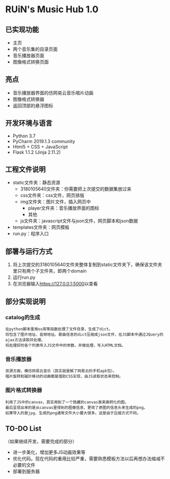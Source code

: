 # RUiN's Music Hub 1.0

## 已实现功能
* 主页
* 两个音乐集的目录页面
* 音乐播放器页面
* 图像格式转换页面  

## 亮点
* 音乐播放器界面的仿网易云音乐唱片动画
* 图像格式转换器
* 返回顶部的悬浮图标

## 开发环境与语言
* Python 3.7 
* PyCharm 2019.1.3 community 
* Html5 + CSS + JavaScript 
* Flask 1.1.2 (Jinja 2.11.2)

## 工程文件说明
* static文件夹：静态资源
    * 3180105640文件夹：你需要把上次提交的数据集放过来
    * css文件夹：css文件，网页排版
    * img文件夹：图片文件，插入网页中
        * player文件夹：音乐播放界面的图标
        * 其他
    * js文件夹：javascript文件与json文件，网页脚本和json数据
* templates文件夹：网页模板
* run.py：程序入口

## 部署与运行方式
1. 将上次提交的3180105640文件夹整体复制到static文件夹下，确保该文件夹里只有两个子文件夹，即两个domain
2. 运行run.py
3. 在浏览器输入<https://127.0.0.1:5000>以查看

## 部分实现说明
### catalog的生成
    在python脚本里用os库等函数处理了文件目录，生成了dict。
    将包含了图片地址、音频地址、歌曲信息的dict压缩成json文件，在JS脚本中通过JQuery的ajax方法读取并处理。
    将处理好的各个列表传入JS文件中的参数，并做处理，写入HTML文档。
### 音乐播放器
    资源方面，模仿网易云音乐（其实就是解了网易云的手机apk包）。
    唱片旋转和磁针移动的动画都是借助CSS实现，由JS读取状态来控制。
### 图片格式转换器
    利用了JS中的canvas，其实用到了一个隐藏的canvas类来画转化的图。
    最后呈现出来的是从canvas里得到的图像信息，更改了原图的信息头来生成的png。
    如果导入的是jpg，生成的png通常文件大小要大很多。这是由于压缩方式不同。

## TO-DO List
（如果继续开发，需要完成的部分）
* 进一步美化，增加更多JS动画效果等
* 优化代码。现在代码的重用比较严重，需要熟悉模板方法以后再想办法缩减不必要的文件
* 部署到服务器                                                                                                                                                                                                                                                                                                                                                                                                                                          

